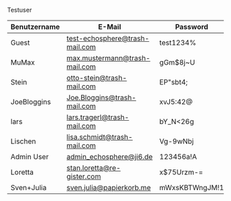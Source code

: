 Testuser

| Benutzername | E-Mail                | Password  |
|---------------|---------------------------------|-----------------|
Guest		    |	test-echosphere@trash-mail.com	| test1234%
MuMax		    |	max.mustermann@trash-mail.com	| gGm$8j~U
Stein		    |	otto-stein@trash-mail.com	    | EP"sbt4;
JoeBloggins	    |	Joe.Bloggins@trash-mail.com	    | xvJ5:42@
lars		    |	lars.tragerl@trash-mail.com	    | bY_N<26g
Lischen		    |	lisa.schmidt@trash-mail.com	    | Vg-9wNbj
Admin User	    |	admin_echosphere@ji6.de		    | 123456a!A
Loretta		    |	stan.loretta@re-gister.com	    | x$75Urzm-=
Sven+Julia	    |	sven.julia@papierkorb.me	    | mWxsKBTWngJM!1
